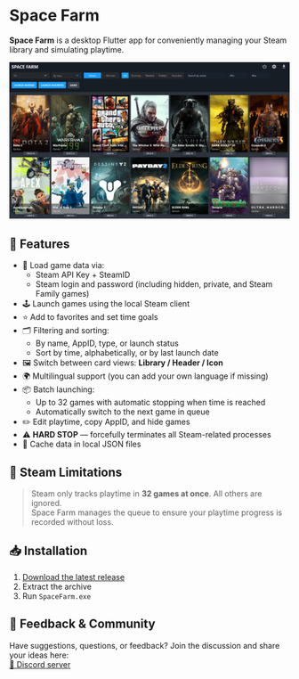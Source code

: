 # Space Farm

**Space Farm** is a desktop Flutter app for conveniently managing your Steam library and simulating playtime.

![Screenshot of Space Farm](.github/screenshots/en.png)

## 🔧 Features

- 🧩 Load game data via:
  - Steam API Key + SteamID
  - Steam login and password (including hidden, private, and Steam Family games)
- 🕹️ Launch games using the local Steam client
- ⭐ Add to favorites and set time goals
- 🗂️ Filtering and sorting:
  - By name, AppID, type, or launch status
  - Sort by time, alphabetically, or by last launch date
- 🖼️ Switch between card views: **Library / Header / Icon**
- 🌍 Multilingual support (you can add your own language if missing)
- 📦 Batch launching:
  - Up to 32 games with automatic stopping when time is reached
  - Automatically switch to the next game in queue
- ✏️ Edit playtime, copy AppID, and hide games
- ⚠️ **HARD STOP** — forcefully terminates all Steam-related processes
- 💾 Cache data in local JSON files

## 🚫 Steam Limitations

> Steam only tracks playtime in **32 games at once**. All others are ignored.  
> Space Farm manages the queue to ensure your playtime progress is recorded without loss.

## 📥 Installation

1. [Download the latest release](https://github.com/CarapacikSpace/SpaceSteamFarm/releases/latest)
2. Extract the archive
3. Run `SpaceFarm.exe`

## 💬 Feedback & Community

Have suggestions, questions, or feedback? Join the discussion and share your ideas here:  
[💬 Discord server](https://discord.gg/Wy78VE6mdq)
